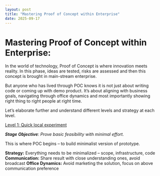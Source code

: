 ```yaml
---
layout: post
title: "Mastering Proof of Concept within Enterprise"
date: 2025-09-17
---
```


# Mastering Proof of Concept within Enterprise:

In the world of technology, Proof of Concept is where innovation meets reality. In this phase, ideas are tested, risks are assessed and then this concept is brought in main-stream enterprise.

But anyone who has lived through POC knows it is not just about writing code or coming up with demo product. It’s about aligning with business goals, navigating through office dynamics and most importantly showing right thing to right people at right time. 

Let’s elaborate further and understand different levels and strategy at each level.

<ins> Level 1: Quick local experiment </ins>

**_Stage Objective_**: _Prove basic feasibility with minimal effort._

This is where POC begins – to build minimalist version of prototype. 

**Strategy:**
  Everything needs to be minimalized – scope, infrastructure, code
**Communication:**
	Share result with close understanding ones, avoid broadcast
**Office Dynamics:**
	Avoid marketing the solution, focus on above communication preference

